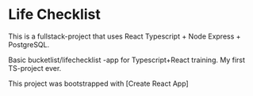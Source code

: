 # Life Checklist

This is a fullstack-project that uses React Typescript + Node Express + PostgreSQL.

Basic bucketlist/lifechecklist -app for Typescript+React training.
My first TS-project ever.

This project was bootstrapped with [Create React App]

##

###
